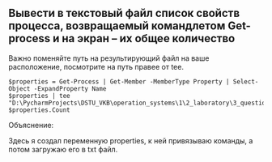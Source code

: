 ## Вывести в текстовый файл список свойств процесса, возвращаемый командлетом Get-process и на экран – их общее количество

Важно поменяйте путь на результирующий файл на ваше расположение, посмотрите на путь правее от tee. 

```
$properties = Get-Process | Get-Member -MemberType Property | Select-Object -ExpandProperty Name
$properties | tee "D:\PycharmProjects\DSTU_VKB\operation_systems\1\2_laboratory\3_question\result.txt"
$properties.Count
```

Объяснение:

Здесь я создал переменную properties, к ней привязываю команды, а потом загружаю его в txt файл.